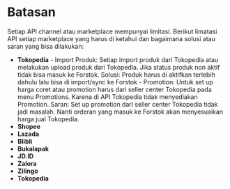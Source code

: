 # Batasan

Setiap API channel atau marketplace mempunyai limitasi. Berikut limatasi API setiap marketplace yang harus di ketahui dan bagaimana solusi atau saran yang bisa dilakukan:



* **Tokopedia** - Import Produk: Setiap import produk dari Tokopedia atau melakukan upload produk dari Tokopedia. Jika status produk non aktif tidak bisa masuk ke Forstok. Solusi: Produk harus di aktifkan terlebih dahulu lalu bisa di import/sync ke Forstok - Promotion: Untuk set up harga coret atau promotion harus dari seller center Tokopedia pada menu Promotions. Karena di API Tokopedia tidak menyediakan Promotion. Saran: Set up promotion dari seller center Tokopedia tidak jadi masalah. Nanti orderan yang masuk ke Forstok akan menyesuaikan harga jual Tokopedia.
* **Shopee** 
* **Lazada**
* **Blibli**
* **Bukalapak**
* **JD.ID**
* **Zalora**
* **Zilingo**
* **Tokopedia**

